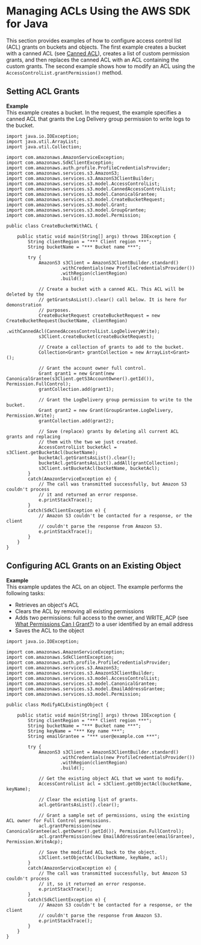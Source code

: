 # Managing ACLs Using the AWS SDK for Java<a name="acl-using-java-sdk"></a>

This section provides examples of how to configure access control list \(ACL\) grants on buckets and objects\. The first example creates a bucket with a canned ACL \(see [Canned ACL](acl-overview.md#canned-acl)\), creates a list of custom permission grants, and then replaces the canned ACL with an ACL containing the custom grants\. The second example shows how to modify an ACL using the `AccessControlList.grantPermission()` method\.

## Setting ACL Grants<a name="set-acl-java-create-resource"></a>

**Example**  
This example creates a bucket\. In the request, the example specifies a canned ACL that grants the Log Delivery group permission to write logs to the bucket\.   

```
import java.io.IOException;
import java.util.ArrayList;
import java.util.Collection;

import com.amazonaws.AmazonServiceException;
import com.amazonaws.SdkClientException;
import com.amazonaws.auth.profile.ProfileCredentialsProvider;
import com.amazonaws.services.s3.AmazonS3;
import com.amazonaws.services.s3.AmazonS3ClientBuilder;
import com.amazonaws.services.s3.model.AccessControlList;
import com.amazonaws.services.s3.model.CannedAccessControlList;
import com.amazonaws.services.s3.model.CanonicalGrantee;
import com.amazonaws.services.s3.model.CreateBucketRequest;
import com.amazonaws.services.s3.model.Grant;
import com.amazonaws.services.s3.model.GroupGrantee;
import com.amazonaws.services.s3.model.Permission;

public class CreateBucketWithACL {

    public static void main(String[] args) throws IOException {
        String clientRegion = "*** Client region ***";
        String bucketName = "*** Bucket name ***";

        try {
            AmazonS3 s3Client = AmazonS3ClientBuilder.standard()
                    .withCredentials(new ProfileCredentialsProvider())
                    .withRegion(clientRegion)
                    .build();

            // Create a bucket with a canned ACL. This ACL will be deleted by the
            // getGrantsAsList().clear() call below. It is here for demonstration
            // purposes.
            CreateBucketRequest createBucketRequest = new CreateBucketRequest(bucketName, clientRegion)
                    .withCannedAcl(CannedAccessControlList.LogDeliveryWrite);
            s3Client.createBucket(createBucketRequest);
    
            // Create a collection of grants to add to the bucket.
            Collection<Grant> grantCollection = new ArrayList<Grant>();
            
            // Grant the account owner full control.
            Grant grant1 = new Grant(new CanonicalGrantee(s3Client.getS3AccountOwner().getId()), Permission.FullControl);
            grantCollection.add(grant1);
    
            // Grant the LogDelivery group permission to write to the bucket.
            Grant grant2 = new Grant(GroupGrantee.LogDelivery, Permission.Write);
            grantCollection.add(grant2);
    
            // Save (replace) grants by deleting all current ACL grants and replacing
            // them with the two we just created.
            AccessControlList bucketAcl = s3Client.getBucketAcl(bucketName);
            bucketAcl.getGrantsAsList().clear();
            bucketAcl.getGrantsAsList().addAll(grantCollection);
            s3Client.setBucketAcl(bucketName, bucketAcl);
        }
        catch(AmazonServiceException e) {
            // The call was transmitted successfully, but Amazon S3 couldn't process 
            // it and returned an error response.
            e.printStackTrace();
        }
        catch(SdkClientException e) {
            // Amazon S3 couldn't be contacted for a response, or the client
            // couldn't parse the response from Amazon S3.
            e.printStackTrace();
        }
    }
}
```

## Configuring ACL Grants on an Existing Object<a name="set-acl-java-existing-resource-example"></a>

**Example**  
This example updates the ACL on an object\. The example performs the following tasks:   
+ Retrieves an object's ACL
+ Clears the ACL by removing all existing permissions
+ Adds two permissions: full access to the owner, and WRITE\_ACP \(see [What Permissions Can I Grant?](acl-overview.md#permissions)\) to a user identified by an email address
+ Saves the ACL to the object

```
import java.io.IOException;

import com.amazonaws.AmazonServiceException;
import com.amazonaws.SdkClientException;
import com.amazonaws.auth.profile.ProfileCredentialsProvider;
import com.amazonaws.services.s3.AmazonS3;
import com.amazonaws.services.s3.AmazonS3ClientBuilder;
import com.amazonaws.services.s3.model.AccessControlList;
import com.amazonaws.services.s3.model.CanonicalGrantee;
import com.amazonaws.services.s3.model.EmailAddressGrantee;
import com.amazonaws.services.s3.model.Permission;

public class ModifyACLExistingObject {

    public static void main(String[] args) throws IOException {
        String clientRegion = "*** Client region ***";
        String bucketName = "*** Bucket name ***";
        String keyName = "*** Key name ***";
        String emailGrantee = "*** user@example.com ***";

        try {
            AmazonS3 s3Client = AmazonS3ClientBuilder.standard()
                    .withCredentials(new ProfileCredentialsProvider())
                    .withRegion(clientRegion)
                    .build();

            // Get the existing object ACL that we want to modify.
            AccessControlList acl = s3Client.getObjectAcl(bucketName, keyName);
            
            // Clear the existing list of grants.
            acl.getGrantsAsList().clear();
            
            // Grant a sample set of permissions, using the existing ACL owner for Full Control permissions.
            acl.grantPermission(new CanonicalGrantee(acl.getOwner().getId()), Permission.FullControl);
            acl.grantPermission(new EmailAddressGrantee(emailGrantee), Permission.WriteAcp);
    
            // Save the modified ACL back to the object.
            s3Client.setObjectAcl(bucketName, keyName, acl);
        }
        catch(AmazonServiceException e) {
            // The call was transmitted successfully, but Amazon S3 couldn't process 
            // it, so it returned an error response.
            e.printStackTrace();
        }
        catch(SdkClientException e) {
            // Amazon S3 couldn't be contacted for a response, or the client
            // couldn't parse the response from Amazon S3.
            e.printStackTrace();
        }
    }
}
```